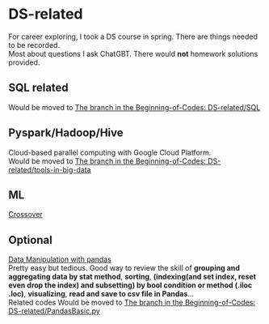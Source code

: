 # DS-related
For career exploring, I took a DS course in spring. There are things needed to be recorded.  
Most about questions I ask ChatGBT. There would **not** homework solutions provided.  

## SQL related
Would be moved to [The branch in the Beginning-of-Codes: DS-related/SQL](https://github.com/HeathersCodes/Beginning-of-Codes/tree/DS-related/SQL)

## Pyspark/Hadoop/Hive
Cloud-based parallel computing with Google Cloud Platform.  
Would be moved to [The branch in the Beginning-of-Codes: DS-related/tools-in-big-data](https://github.com/HeathersCodes/Beginning-of-Codes/tree/DS-related/tools-in-big-data)
## ML
[Crossover](https://github.com/HeathersCodes/Stat-in-Finance)

## Optional
[Data Manipulation with pandas](https://campus.datacamp.com/courses/data-manipulation-with-pandas)   
Pretty easy but tedious. Good way to review the skill of **grouping and aggregating data by stat method**, **sorting**, **(indexing(and set index, reset even drop the index) and subsetting) by bool condition or method (.iloc .loc)**, **visualizing**, **read and save to csv file in Pandas**...   
Related codes Would be moved to [The branch in the Beginning-of-Codes: DS-related/PandasBasic.py](https://github.com/HeathersCodes/Beginning-of-Codes/tree/DS-related/PandasBasic)
